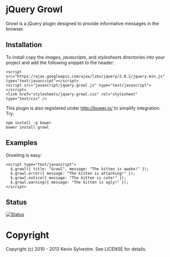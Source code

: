 # jQuery Growl

Growl is a jQuery plugin designed to provide informative messages in the browser.

## Installation

To install copy the *images*, *javascripts*, and *stylesheets* directories into your project and add the following snippet to the header:

    <script src="https://ajax.googleapis.com/ajax/libs/jquery/2.0.2/jquery.min.js" type="text/javascript"></script>
    <script src="javascript/jquery.growl.js" type="text/javascript"></script>
    <link href="stylesheets/jquery.growl.css" rel="stylesheet" type="text/css" />

This plugin is also registered under http://bower.io/ to simplify integration. Try:

    npm install -g bower
    bower install growl

## Examples

Growling is easy:

    <script type="text/javascript">
      $.growl({ title: "Growl", message: "The kitten is awake!" });
      $.growl.error({ message: "The kitten is attacking!" });
      $.growl.notice({ message: "The kitten is cute!" });
      $.growl.warning({ message: "The kitten is ugly!" });
    </script>

## Status

[![Status](https://travis-ci.org/ksylvest/jquery-growl.png)](https://travis-ci.org/ksylvest/jquery-growl)

# Copyright

Copyright (c) 2010 - 2013 Kevin Sylvestre. See LICENSE for details.
